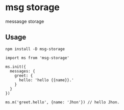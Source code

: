 # msg storage

messasge storage

## Usage

```
npm install -D msg-storage

import ms from 'msg-storage'

ms.init({
  messages: {
    greet: {
      hello: 'hello {{name}}.'
    }
  }
})

ms.m('greet.hello', {name: 'Jhon'}) // hello Jhon.
```
